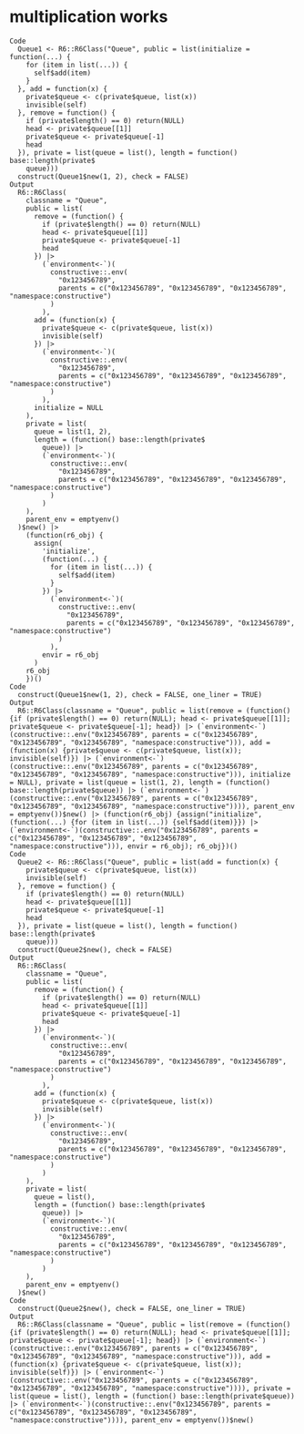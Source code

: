 # multiplication works

    Code
      Queue1 <- R6::R6Class("Queue", public = list(initialize = function(...) {
        for (item in list(...)) {
          self$add(item)
        }
      }, add = function(x) {
        private$queue <- c(private$queue, list(x))
        invisible(self)
      }, remove = function() {
        if (private$length() == 0) return(NULL)
        head <- private$queue[[1]]
        private$queue <- private$queue[-1]
        head
      }), private = list(queue = list(), length = function() base::length(private$
        queue)))
      construct(Queue1$new(1, 2), check = FALSE)
    Output
      R6::R6Class(
        classname = "Queue",
        public = list(
          remove = (function() {
            if (private$length() == 0) return(NULL)
            head <- private$queue[[1]]
            private$queue <- private$queue[-1]
            head
          }) |>
            (`environment<-`)(
              constructive::.env(
                "0x123456789",
                parents = c("0x123456789", "0x123456789", "0x123456789", "namespace:constructive")
              )
            ),
          add = (function(x) {
            private$queue <- c(private$queue, list(x))
            invisible(self)
          }) |>
            (`environment<-`)(
              constructive::.env(
                "0x123456789",
                parents = c("0x123456789", "0x123456789", "0x123456789", "namespace:constructive")
              )
            ),
          initialize = NULL
        ),
        private = list(
          queue = list(1, 2),
          length = (function() base::length(private$
            queue)) |>
            (`environment<-`)(
              constructive::.env(
                "0x123456789",
                parents = c("0x123456789", "0x123456789", "0x123456789", "namespace:constructive")
              )
            )
        ),
        parent_env = emptyenv()
      )$new() |>
        (function(r6_obj) {
          assign(
            'initialize',
            (function(...) {
              for (item in list(...)) {
                self$add(item)
              }
            }) |>
              (`environment<-`)(
                constructive::.env(
                  "0x123456789",
                  parents = c("0x123456789", "0x123456789", "0x123456789", "namespace:constructive")
                )
              ),
            envir = r6_obj
          )
        r6_obj
        })()
    Code
      construct(Queue1$new(1, 2), check = FALSE, one_liner = TRUE)
    Output
      R6::R6Class(classname = "Queue", public = list(remove = (function() {if (private$length() == 0) return(NULL); head <- private$queue[[1]]; private$queue <- private$queue[-1]; head}) |> (`environment<-`)(constructive::.env("0x123456789", parents = c("0x123456789", "0x123456789", "0x123456789", "namespace:constructive"))), add = (function(x) {private$queue <- c(private$queue, list(x)); invisible(self)}) |> (`environment<-`)(constructive::.env("0x123456789", parents = c("0x123456789", "0x123456789", "0x123456789", "namespace:constructive"))), initialize = NULL), private = list(queue = list(1, 2), length = (function() base::length(private$queue)) |> (`environment<-`)(constructive::.env("0x123456789", parents = c("0x123456789", "0x123456789", "0x123456789", "namespace:constructive")))), parent_env = emptyenv())$new() |> (function(r6_obj) {assign("initialize", (function(...) {for (item in list(...)) {self$add(item)}}) |> (`environment<-`)(constructive::.env("0x123456789", parents = c("0x123456789", "0x123456789", "0x123456789", "namespace:constructive"))), envir = r6_obj); r6_obj})()
    Code
      Queue2 <- R6::R6Class("Queue", public = list(add = function(x) {
        private$queue <- c(private$queue, list(x))
        invisible(self)
      }, remove = function() {
        if (private$length() == 0) return(NULL)
        head <- private$queue[[1]]
        private$queue <- private$queue[-1]
        head
      }), private = list(queue = list(), length = function() base::length(private$
        queue)))
      construct(Queue2$new(), check = FALSE)
    Output
      R6::R6Class(
        classname = "Queue",
        public = list(
          remove = (function() {
            if (private$length() == 0) return(NULL)
            head <- private$queue[[1]]
            private$queue <- private$queue[-1]
            head
          }) |>
            (`environment<-`)(
              constructive::.env(
                "0x123456789",
                parents = c("0x123456789", "0x123456789", "0x123456789", "namespace:constructive")
              )
            ),
          add = (function(x) {
            private$queue <- c(private$queue, list(x))
            invisible(self)
          }) |>
            (`environment<-`)(
              constructive::.env(
                "0x123456789",
                parents = c("0x123456789", "0x123456789", "0x123456789", "namespace:constructive")
              )
            )
        ),
        private = list(
          queue = list(),
          length = (function() base::length(private$
            queue)) |>
            (`environment<-`)(
              constructive::.env(
                "0x123456789",
                parents = c("0x123456789", "0x123456789", "0x123456789", "namespace:constructive")
              )
            )
        ),
        parent_env = emptyenv()
      )$new()
    Code
      construct(Queue2$new(), check = FALSE, one_liner = TRUE)
    Output
      R6::R6Class(classname = "Queue", public = list(remove = (function() {if (private$length() == 0) return(NULL); head <- private$queue[[1]]; private$queue <- private$queue[-1]; head}) |> (`environment<-`)(constructive::.env("0x123456789", parents = c("0x123456789", "0x123456789", "0x123456789", "namespace:constructive"))), add = (function(x) {private$queue <- c(private$queue, list(x)); invisible(self)}) |> (`environment<-`)(constructive::.env("0x123456789", parents = c("0x123456789", "0x123456789", "0x123456789", "namespace:constructive")))), private = list(queue = list(), length = (function() base::length(private$queue)) |> (`environment<-`)(constructive::.env("0x123456789", parents = c("0x123456789", "0x123456789", "0x123456789", "namespace:constructive")))), parent_env = emptyenv())$new()

